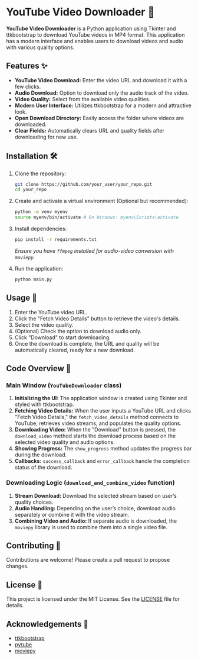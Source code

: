 # YouTube Video Downloader 🎥

**YouTube Video Downloader** is a Python application using Tkinter and ttkbootstrap to download YouTube videos in MP4 format. This application has a modern interface and enables users to download videos and audio with various quality options.

## Features ✨

- **YouTube Video Download:** Enter the video URL and download it with a few clicks.
- **Audio Download:** Option to download only the audio track of the video.
- **Video Quality:** Select from the available video qualities.
- **Modern User Interface:** Utilizes ttkbootstrap for a modern and attractive look.
- **Open Download Directory:** Easily access the folder where videos are downloaded.
- **Clear Fields:** Automatically clears URL and quality fields after downloading for new use.

## Installation 🛠

1. Clone the repository:
   ```sh
   git clone https://github.com/your_user/your_repo.git
   cd your_repo
   ```

2. Create and activate a virtual environment (Optional but recommended):
   ```sh
   python -m venv myenv
   source myenv/bin/activate # On Windows: myenv\Scripts\activate
   ```

3. Install dependencies:
   ```sh
   pip install -r requirements.txt
   ```

   *Ensure you have `ffmpeg` installed for audio-video conversion with `moviepy`.*

4. Run the application:
   ```sh
   python main.py
   ```

## Usage 🚀

1. Enter the YouTube video URL.
2. Click the "Fetch Video Details" button to retrieve the video's details.
3. Select the video quality.
4. (Optional) Check the option to download audio only.
5. Click "Download" to start downloading.
6. Once the download is complete, the URL and quality will be automatically cleared, ready for a new download.

## Code Overview 🧩

### Main Window (`YouTubeDownloader` class)

1. **Initializing the UI:** The application window is created using Tkinter and styled with ttkbootstrap. 
2. **Fetching Video Details:** When the user inputs a YouTube URL and clicks "Fetch Video Details," the `fetch_video_details` method connects to YouTube, retrieves video streams, and populates the quality options.
3. **Downloading Video:** When the "Download" button is pressed, the `download_video` method starts the download process based on the selected video quality and audio options.
4. **Showing Progress:** The `show_progress` method updates the progress bar during the download.
5. **Callbacks:** `success_callback` and `error_callback` handle the completion status of the download.

### Downloading Logic (`download_and_combine_video` function)

1. **Stream Download:** Download the selected stream based on user’s quality choices.
2. **Audio Handling:** Depending on the user’s choice, download audio separately or combine it with the video stream.
3. **Combining Video and Audio:** If separate audio is downloaded, the `moviepy` library is used to combine them into a single video file.

## Contributing 🔧

Contributions are welcome! Please create a pull request to propose changes.

## License 📄

This project is licensed under the MIT License. See the [LICENSE](LICENSE) file for details.

## Acknowledgements 🙏

- [ttkbootstrap](https://github.com/israel-dryer/ttkbootstrap)
- [pytube](https://github.com/pytube/pytube)
- [moviepy](https://github.com/Zulko/moviepy)
